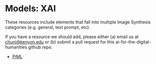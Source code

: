 # Models: XAI

These resources include elements that fall into multiple Image Synthesis categories (e.g. general, text prompt, etc).

If you have a resource we should add, please either (a) email us at chunj@kenyon.edu or (b) submit a pull request for this ai-for-the-digital-humanities github repo.


* [PiML](https://github.com/SelfExplainML/PiML-Toolbox)